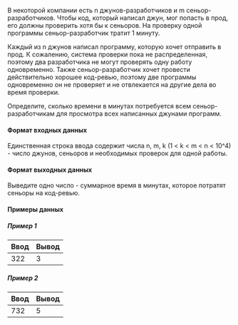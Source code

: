 В некоторой компании есть n джунов-разработчиков и m сеньор-разработчиков. Чтобы код, который написал джун, мог попасть в прод, его должны проверить хотя бы к сеньоров. На проверку одной программы сеньор-разработчик тратит 1 минуту.

Каждый из n джунов написал программу, которую хочет отправить в прод. К сожалению, система проверки пока не распределенная, поэтому два разработчика не могут проверять одну работу одновременно. Также сеньор-разработчик хочет провести действительно хорошее код-ревью, поэтому две программы одновременно он не проверяет и не отвлекается на другие дела во время проверки.

Определите, сколько времени в минутах потребуется всем сеньор-разработчикам для просмотра всех написанных джунами программ.

#### Формат входных данных

Единственная строка ввода содержит числа n, m, k (1 < k < m < n < 10^4) - число джунов, сеньоров и необходимых проверок для одной работы.

#### Формат выходных данных

Выведите одно число - суммарное время в минутах, которое потратят сеньоры на код-ревью.

#### Примеры данных

##### Пример 1


| Ввод | Вывод |
| -------- | ---------- |
| 322      | 3          |

##### Пример 2


| Ввод | Вывод |
| -------- | ---------- |
| 732      | 5          |
